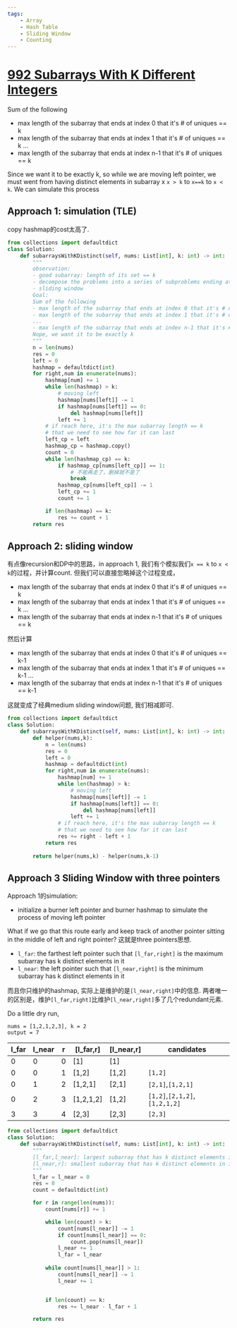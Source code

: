 ```yaml
---
tags:
    - Array
    - Hash Table
    - Sliding Window
    - Counting
---
```


# [992 Subarrays With K Different Integers](https://leetcode.com/problems/subarrays-with-k-different-integers/description/?envType=daily-question&envId=2024-03-30)

Sum of the following

- max length of the subarray that ends at index 0 that it's # of uniques == k
- max length of the subarray that ends at index 1 that it's # of uniques == k
...
- max length of the subarray that ends at index n-1 that it's # of uniques == k

Since we want it to be exactly k, so while we are moving left pointer, we must went from having distinct elements in subarray x `x > k` to `x==k` to `x < k`. We can simulate this process


## Approach 1: simulation (TLE)

copy hashmap的cost太高了.

```python
from collections import defaultdict
class Solution:
    def subarraysWithKDistinct(self, nums: List[int], k: int) -> int:
        """
        observation:
        - good subarray: length of its set == k
        - decompose the problems into a series of subproblems ending at index i
        - sliding window
        Goal:
        Sum of the following
        - max length of the subarray that ends at index 0 that it's # of uniques == k
        - max length of the subarray that ends at index 1 that it's # of uniques == k
        ...
        - max length of the subarray that ends at index n-1 that it's # of uniques == k
        Nope, we want it to be exactly k
        """
        n = len(nums)
        res = 0
        left = 0
        hashmap = defaultdict(int)
        for right,num in enumerate(nums):
            hashmap[num] += 1            
            while len(hashmap) > k:
                # moving left
                hashmap[nums[left]] -= 1
                if hashmap[nums[left]] == 0:
                    del hashmap[nums[left]]
                left += 1
            # if reach here, it's the max subarray length == k
            # that we need to see how far it can last
            left_cp = left
            hashmap_cp = hashmap.copy()
            count = 0
            while len(hashmap_cp) == k:
                if hashmap_cp[nums[left_cp]] == 1:
                    # 不能再走了，删掉就不是了
                    break
                hashmap_cp[nums[left_cp]] -= 1
                left_cp += 1
                count += 1

            if len(hashmap) == k:
                res += count + 1
        return res
```

## Approach 2: sliding window

有点像recursion和DP中的思路，in approach 1, 我们有个模拟我们`x == k` to `x < k`的过程，并计算count. 但我们可以直接忽略掉这个过程变成，

- max length of the subarray that ends at index 0 that it's # of uniques == k
- max length of the subarray that ends at index 1 that it's # of uniques == k
...
- max length of the subarray that ends at index n-1 that it's # of uniques == k

然后计算

- max length of the subarray that ends at index 0 that it's # of uniques == k-1
- max length of the subarray that ends at index 1 that it's # of uniques == k-1
...
- max length of the subarray that ends at index n-1 that it's # of uniques == k-1

这就变成了经典medium sliding window问题, 我们相减即可.


```python
from collections import defaultdict
class Solution:
    def subarraysWithKDistinct(self, nums: List[int], k: int) -> int:
        def helper(nums,k):
            n = len(nums)
            res = 0
            left = 0
            hashmap = defaultdict(int)
            for right,num in enumerate(nums):
                hashmap[num] += 1
                while len(hashmap) > k:
                    # moving left
                    hashmap[nums[left]] -= 1
                    if hashmap[nums[left]] == 0:
                        del hashmap[nums[left]]
                    left += 1
                # if reach here, it's the max subarray length == k
                # that we need to see how far it can last
                res += right - left + 1
            return res
        
        return helper(nums,k) - helper(nums,k-1)
```


## Approach 3 Sliding Window with three pointers

Approach 1的simulation:

- initialize a burner left pointer and burner hashmap to simulate the process of moving left pointer

What if we go that this route early and keep track of another pointer sitting in the middle of left and right pointer? 这就是three pointers思想.

- `l_far`: the farthest left pointer such that `[l_far,right]` is the maximum subarray has k distinct elements in it
- `l_near`: the left pointer such that `[l_near,right]` is the minimum subarray has k distinct elements in it

而且你只维护的hashmap, 实际上是维护的是`[l_near,right]`中的信息. 两者唯一的区别是，维护`[l_far,right]`比维护`[l_near,right]`多了几个redundant元素. 


Do a little dry run,

```
nums = [1,2,1,2,3], k = 2
output = 7
```

|l_far|l_near|r|[l_far,r]|[l_near,r]|candidates|
|---|---|---|---|---|---|
|0|0|0|[1]|[1]||
|0|0|1|[1,2]|[1,2]|`[1,2]`|
|0|1|2|[1,2,1]|[2,1]|`[2,1]`,`[1,2,1]`|
|0|2|3|[1,2,1,2]|[1,2]|`[1,2]`,`[2,1,2]`,`[1,2,1,2]`|
|3|3|4|[2,3]|[2,3]|`[2,3]`|



```python
from collections import defaultdict
class Solution:
    def subarraysWithKDistinct(self, nums: List[int], k: int) -> int:
        """
        [l_far,l_near]: largest subarray that has k distinct elements in it
        [l_near,r]: smallest subarray that has k distinct elements in it        
        """
        l_far = l_near = 0
        res = 0
        count = defaultdict(int)

        for r in range(len(nums)):
            count[nums[r]] += 1

            while len(count) > k:
                count[nums[l_near]] -= 1
                if count[nums[l_near]] == 0:
                    count.pop(nums[l_near])
                l_near += 1
                l_far = l_near
            
            while count[nums[l_near]] > 1:
                count[nums[l_near]] -= 1
                l_near += 1


            if len(count) == k:
                res += l_near - l_far + 1

        return res
```